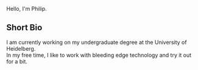 Hello, I'm Philip.

## Short Bio
I am currently working on my undergraduate degree at the University of Heidelberg.\
In my free time, I like to work with bleeding edge technology and try it out for a bit.